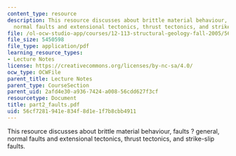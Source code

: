 ```yaml
---
content_type: resource
description: This resource discusses about brittle material behaviour, faults ? general,
  normal faults and extensional tectonics, thrust tectonics, and strike-slip faults.
file: /ol-ocw-studio-app/courses/12-113-structural-geology-fall-2005/56cf7281941e834f8d1e1f7b8cbb4911_part2_faults.pdf
file_size: 5450598
file_type: application/pdf
learning_resource_types:
- Lecture Notes
license: https://creativecommons.org/licenses/by-nc-sa/4.0/
ocw_type: OCWFile
parent_title: Lecture Notes
parent_type: CourseSection
parent_uid: 2afd4e30-a936-7424-a008-56cdd627f3cf
resourcetype: Document
title: part2_faults.pdf
uid: 56cf7281-941e-834f-8d1e-1f7b8cbb4911
---
```

This resource discusses about brittle material behaviour, faults ? general, normal faults and extensional tectonics, thrust tectonics, and strike-slip faults.
